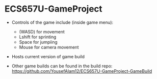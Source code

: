 # ECS657U-GameProject

- Controls of the game include (inside game menu):
    - (WASD) for movement
    - Lshift for sprinting
    - Space for jumpiing
    - Mouse for camera movement

- Hosts current version of game build
- Other game builds can be found in the build repo: https://github.com/YousefAlam12/ECS657U-GameProject-GameBuild
